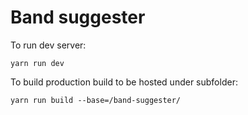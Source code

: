 # Band suggester

To run dev server:
```
yarn run dev
```

To build production build to be hosted under subfolder:
```
yarn run build --base=/band-suggester/
```